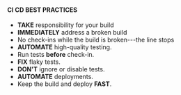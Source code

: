 #### CI CD BEST PRACTICES
* **TAKE** responsibility for your build
* **IMMEDIATELY** address a broken build
* No check-ins while the build is broken---the line stops
* **AUTOMATE** high-quality testing.
* Run tests **before** check-in.
* **FIX** flaky tests.
* **DON'T** ignore or disable tests.
* **AUTOMATE** deployments.
* Keep the build and deploy **FAST**.